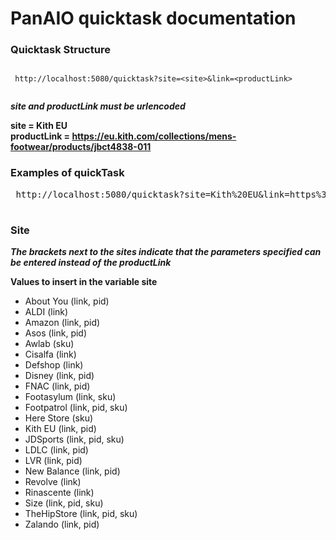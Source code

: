 # PanAIO quicktask documentation

### Quicktask Structure

<pre><code>
 http://localhost:5080/quicktask?site=&lt;site&gt;&link=&lt;productLink&gt;
 
</code></pre>


***site and productLink must be urlencoded***

 
****site = Kith EU**** <br>
****productLink = https://eu.kith.com/collections/mens-footwear/products/jbct4838-011**** <br>


### Examples of quickTask
<pre> http://localhost:5080/quicktask?site=Kith%20EU&link=https%3A%2F%2Feu.kith.com%2Fcollections%2Fmens-footwear%2Fproducts%2Fjbct4838-011 </pre>

#
### Site
***The brackets next to the sites indicate that the parameters specified can be entered instead of the productLink***

 **Values to insert in the variable site**
  * About You (link, pid)
  * ALDI (link)
  * Amazon (link, pid)
  * Asos (link, pid)
  * Awlab (sku)
  * Cisalfa (link)
  * Defshop (link)
  * Disney (link, pid)
  * FNAC (link, pid)
  * Footasylum (link, sku)
  * Footpatrol (link, pid, sku)
  * Here Store (sku)
  * Kith EU (link, pid)
  * JDSports (link, pid, sku)
  * LDLC (link, pid)
  * LVR (link, pid)
  * New Balance (link, pid)
  * Revolve (link)
  * Rinascente (link)
  * Size (link, pid, sku)
  * TheHipStore (link, pid, sku)
  * Zalando (link, pid)


